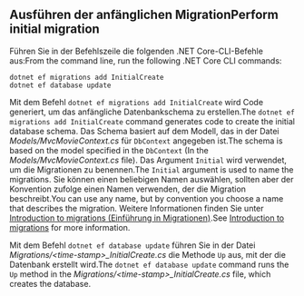 <a name="cli"></a>
## <a name="perform-initial-migration"></a><span data-ttu-id="951eb-101">Ausführen der anfänglichen Migration</span><span class="sxs-lookup"><span data-stu-id="951eb-101">Perform initial migration</span></span>

<span data-ttu-id="951eb-102">Führen Sie in der Befehlszeile die folgenden .NET Core-CLI-Befehle aus:</span><span class="sxs-lookup"><span data-stu-id="951eb-102">From the command line, run the following .NET Core CLI commands:</span></span>

```console
dotnet ef migrations add InitialCreate
dotnet ef database update
```

<span data-ttu-id="951eb-103">Mit dem Befehl `dotnet ef migrations add InitialCreate` wird Code generiert, um das anfängliche Datenbankschema zu erstellen.</span><span class="sxs-lookup"><span data-stu-id="951eb-103">The `dotnet ef migrations add InitialCreate` command generates code to create the initial database schema.</span></span> <span data-ttu-id="951eb-104">Das Schema basiert auf dem Modell, das in der Datei *Models/MvcMovieContext.cs* für `DbContext` angegeben ist.</span><span class="sxs-lookup"><span data-stu-id="951eb-104">The schema is based on the model specified in the `DbContext` (In the *Models/MvcMovieContext.cs* file).</span></span> <span data-ttu-id="951eb-105">Das Argument `Initial` wird verwendet, um die Migrationen zu benennen.</span><span class="sxs-lookup"><span data-stu-id="951eb-105">The `Initial` argument is used to name the migrations.</span></span> <span data-ttu-id="951eb-106">Sie können einen beliebigen Namen auswählen, sollten aber der Konvention zufolge einen Namen verwenden, der die Migration beschreibt.</span><span class="sxs-lookup"><span data-stu-id="951eb-106">You can use any name, but by convention you choose a name that describes the migration.</span></span> <span data-ttu-id="951eb-107">Weitere Informationen finden Sie unter [Introduction to migrations (Einführung in Migrationen)](xref:data/ef-mvc/migrations#introduction-to-migrations).</span><span class="sxs-lookup"><span data-stu-id="951eb-107">See [Introduction to migrations](xref:data/ef-mvc/migrations#introduction-to-migrations) for more information.</span></span>

<span data-ttu-id="951eb-108">Mit dem Befehl `dotnet ef database update` führen Sie in der Datei  *Migrations/\<time-stamp>_InitialCreate.cs* die Methode `Up` aus, mit der die Datenbank erstellt wird.</span><span class="sxs-lookup"><span data-stu-id="951eb-108">The `dotnet ef database update` command runs the `Up` method in the *Migrations/\<time-stamp>_InitialCreate.cs* file, which creates the database.</span></span>
